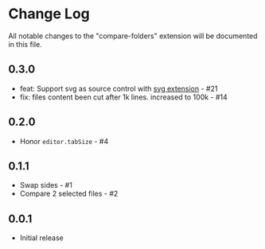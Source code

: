 # Change Log

All notable changes to the "compare-folders" extension will be documented in this file.

## 0.3.0

- feat: Support svg as source control with [svg extension](https://marketplace.visualstudio.com/items?itemName=johnstoncode.svn-scm) - #21
- fix: files content been cut after 1k lines. increased to 100k - #14

## 0.2.0

- Honor `editor.tabSize` - #4

## 0.1.1

- Swap sides - #1
- Compare 2 selected files - #2

## 0.0.1

- Initial release
